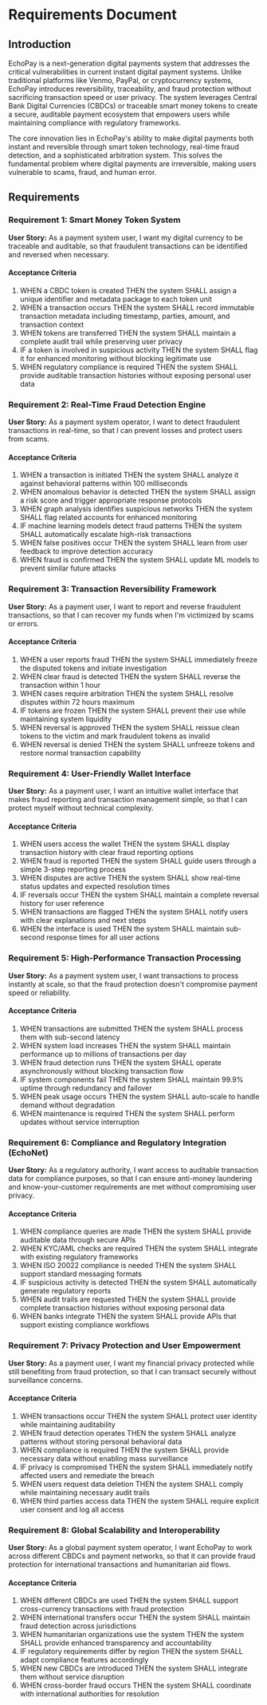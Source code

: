 # Requirements Document

## Introduction

EchoPay is a next-generation digital payments system that addresses the critical vulnerabilities in current instant digital payment systems. Unlike traditional platforms like Venmo, PayPal, or cryptocurrency systems, EchoPay introduces reversibility, traceability, and fraud protection without sacrificing transaction speed or user privacy. The system leverages Central Bank Digital Currencies (CBDCs) or traceable smart money tokens to create a secure, auditable payment ecosystem that empowers users while maintaining compliance with regulatory frameworks.

The core innovation lies in EchoPay's ability to make digital payments both instant and reversible through smart token technology, real-time fraud detection, and a sophisticated arbitration system. This solves the fundamental problem where digital payments are irreversible, making users vulnerable to scams, fraud, and human error.

## Requirements

### Requirement 1: Smart Money Token System

**User Story:** As a payment system user, I want my digital currency to be traceable and auditable, so that fraudulent transactions can be identified and reversed when necessary.

#### Acceptance Criteria

1. WHEN a CBDC token is created THEN the system SHALL assign a unique identifier and metadata package to each token unit
2. WHEN a transaction occurs THEN the system SHALL record immutable transaction metadata including timestamp, parties, amount, and transaction context
3. WHEN tokens are transferred THEN the system SHALL maintain a complete audit trail while preserving user privacy
4. IF a token is involved in suspicious activity THEN the system SHALL flag it for enhanced monitoring without blocking legitimate use
5. WHEN regulatory compliance is required THEN the system SHALL provide auditable transaction histories without exposing personal user data

### Requirement 2: Real-Time Fraud Detection Engine

**User Story:** As a payment system operator, I want to detect fraudulent transactions in real-time, so that I can prevent losses and protect users from scams.

#### Acceptance Criteria

1. WHEN a transaction is initiated THEN the system SHALL analyze it against behavioral patterns within 100 milliseconds
2. WHEN anomalous behavior is detected THEN the system SHALL assign a risk score and trigger appropriate response protocols
3. WHEN graph analysis identifies suspicious networks THEN the system SHALL flag related accounts for enhanced monitoring
4. IF machine learning models detect fraud patterns THEN the system SHALL automatically escalate high-risk transactions
5. WHEN false positives occur THEN the system SHALL learn from user feedback to improve detection accuracy
6. WHEN fraud is confirmed THEN the system SHALL update ML models to prevent similar future attacks

### Requirement 3: Transaction Reversibility Framework

**User Story:** As a payment user, I want to report and reverse fraudulent transactions, so that I can recover my funds when I'm victimized by scams or errors.

#### Acceptance Criteria

1. WHEN a user reports fraud THEN the system SHALL immediately freeze the disputed tokens and initiate investigation
2. WHEN clear fraud is detected THEN the system SHALL reverse the transaction within 1 hour
3. WHEN cases require arbitration THEN the system SHALL resolve disputes within 72 hours maximum
4. IF tokens are frozen THEN the system SHALL prevent their use while maintaining system liquidity
5. WHEN reversal is approved THEN the system SHALL reissue clean tokens to the victim and mark fraudulent tokens as invalid
6. WHEN reversal is denied THEN the system SHALL unfreeze tokens and restore normal transaction capability

### Requirement 4: User-Friendly Wallet Interface

**User Story:** As a payment user, I want an intuitive wallet interface that makes fraud reporting and transaction management simple, so that I can protect myself without technical complexity.

#### Acceptance Criteria

1. WHEN users access the wallet THEN the system SHALL display transaction history with clear fraud reporting options
2. WHEN fraud is reported THEN the system SHALL guide users through a simple 3-step reporting process
3. WHEN disputes are active THEN the system SHALL show real-time status updates and expected resolution times
4. IF reversals occur THEN the system SHALL maintain a complete reversal history for user reference
5. WHEN transactions are flagged THEN the system SHALL notify users with clear explanations and next steps
6. WHEN the interface is used THEN the system SHALL maintain sub-second response times for all user actions

### Requirement 5: High-Performance Transaction Processing

**User Story:** As a payment system user, I want transactions to process instantly at scale, so that the fraud protection doesn't compromise payment speed or reliability.

#### Acceptance Criteria

1. WHEN transactions are submitted THEN the system SHALL process them with sub-second latency
2. WHEN system load increases THEN the system SHALL maintain performance up to millions of transactions per day
3. WHEN fraud detection runs THEN the system SHALL operate asynchronously without blocking transaction flow
4. IF system components fail THEN the system SHALL maintain 99.9% uptime through redundancy and failover
5. WHEN peak usage occurs THEN the system SHALL auto-scale to handle demand without degradation
6. WHEN maintenance is required THEN the system SHALL perform updates without service interruption

### Requirement 6: Compliance and Regulatory Integration (EchoNet)

**User Story:** As a regulatory authority, I want access to auditable transaction data for compliance purposes, so that I can ensure anti-money laundering and know-your-customer requirements are met without compromising user privacy.

#### Acceptance Criteria

1. WHEN compliance queries are made THEN the system SHALL provide auditable data through secure APIs
2. WHEN KYC/AML checks are required THEN the system SHALL integrate with existing regulatory frameworks
3. WHEN ISO 20022 compliance is needed THEN the system SHALL support standard messaging formats
4. IF suspicious activity is detected THEN the system SHALL automatically generate regulatory reports
5. WHEN audit trails are requested THEN the system SHALL provide complete transaction histories without exposing personal data
6. WHEN banks integrate THEN the system SHALL provide APIs that support existing compliance workflows

### Requirement 7: Privacy Protection and User Empowerment

**User Story:** As a payment user, I want my financial privacy protected while still benefiting from fraud protection, so that I can transact securely without surveillance concerns.

#### Acceptance Criteria

1. WHEN transactions occur THEN the system SHALL protect user identity while maintaining auditability
2. WHEN fraud detection operates THEN the system SHALL analyze patterns without storing personal behavioral data
3. WHEN compliance is required THEN the system SHALL provide necessary data without enabling mass surveillance
4. IF privacy is compromised THEN the system SHALL immediately notify affected users and remediate the breach
5. WHEN users request data deletion THEN the system SHALL comply while maintaining necessary audit trails
6. WHEN third parties access data THEN the system SHALL require explicit user consent and log all access

### Requirement 8: Global Scalability and Interoperability

**User Story:** As a global payment system operator, I want EchoPay to work across different CBDCs and payment networks, so that it can provide fraud protection for international transactions and humanitarian aid flows.

#### Acceptance Criteria

1. WHEN different CBDCs are used THEN the system SHALL support cross-currency transactions with fraud protection
2. WHEN international transfers occur THEN the system SHALL maintain fraud detection across jurisdictions
3. WHEN humanitarian organizations use the system THEN the system SHALL provide enhanced transparency and accountability
4. IF regulatory requirements differ by region THEN the system SHALL adapt compliance features accordingly
5. WHEN new CBDCs are introduced THEN the system SHALL integrate them without service disruption
6. WHEN cross-border fraud occurs THEN the system SHALL coordinate with international authorities for resolution